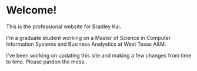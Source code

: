 <h1>Welcome!</h1>
<p>This is the professional website for Bradley Kai.</p>

<p>I'm a graduate student working on a Master of Science in Computer Information Systems and Business Analystics at West Texas A&M.</p>

<p>I've been working on updating this site and making a few changes from time to time. Please pardon the mess..</p>
